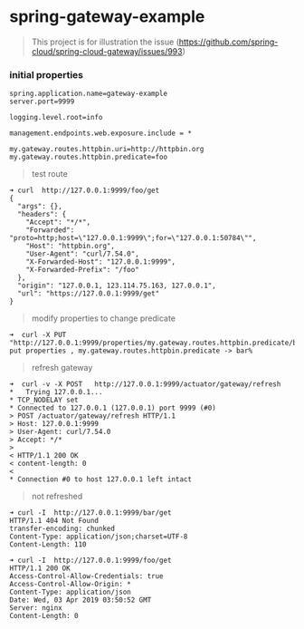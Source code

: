 # spring-gateway-example

> This project is for illustration the issue (https://github.com/spring-cloud/spring-cloud-gateway/issues/993)

### initial properties
```
spring.application.name=gateway-example
server.port=9999

logging.level.root=info

management.endpoints.web.exposure.include = *

my.gateway.routes.httpbin.uri=http://httpbin.org
my.gateway.routes.httpbin.predicate=foo

```


> test route 


```
➜ curl  http://127.0.0.1:9999/foo/get
{
  "args": {}, 
  "headers": {
    "Accept": "*/*", 
    "Forwarded": "proto=http;host=\"127.0.0.1:9999\";for=\"127.0.0.1:50784\"", 
    "Host": "httpbin.org", 
    "User-Agent": "curl/7.54.0", 
    "X-Forwarded-Host": "127.0.0.1:9999", 
    "X-Forwarded-Prefix": "/foo"
  }, 
  "origin": "127.0.0.1, 123.114.75.163, 127.0.0.1", 
  "url": "https://127.0.0.1:9999/get"
}
```

> modify properties to change predicate 

```
➜  curl -X PUT "http://127.0.0.1:9999/properties/my.gateway.routes.httpbin.predicate/bar"   
put properties , my.gateway.routes.httpbin.predicate -> bar%                                            
```

> refresh gateway
```
➜  curl -v -X POST   http://127.0.0.1:9999/actuator/gateway/refresh
*   Trying 127.0.0.1...
* TCP_NODELAY set
* Connected to 127.0.0.1 (127.0.0.1) port 9999 (#0)
> POST /actuator/gateway/refresh HTTP/1.1
> Host: 127.0.0.1:9999
> User-Agent: curl/7.54.0
> Accept: */*
> 
< HTTP/1.1 200 OK
< content-length: 0
< 
* Connection #0 to host 127.0.0.1 left intact
```

> not refreshed
```
➜ curl -I  http://127.0.0.1:9999/bar/get
HTTP/1.1 404 Not Found
transfer-encoding: chunked
Content-Type: application/json;charset=UTF-8
Content-Length: 110

➜ curl -I  http://127.0.0.1:9999/foo/get
HTTP/1.1 200 OK
Access-Control-Allow-Credentials: true
Access-Control-Allow-Origin: *
Content-Type: application/json
Date: Wed, 03 Apr 2019 03:50:52 GMT
Server: nginx
Content-Length: 0
```
